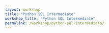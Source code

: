 ```yaml
---
layout: workshop
title: "Python SQL Intermediate"
workshop_title: "Python SQL Intermediate"
permalink: /workshop/python-sql-intermediate/
---
```

